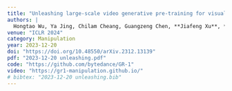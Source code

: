 ```yaml
---
title: "Unleashing large-scale video generative pre-training for visual robot manipulation"
authors: |
  Hongtao Wu, Ya Jing, Chilam Cheang, Guangzeng Chen, **Jiafeng Xu**, *et al.*
venue: "ICLR 2024"
category: Manipulation
year: 2023-12-20
doi: "https://doi.org/10.48550/arXiv.2312.13139"
pdf: "2023-12-20 unleashing.pdf"
code: "https://github.com/bytedance/GR-1"
video: "https://gr1-manipulation.github.io/"
# bibtex: "2023-12-20 unleashing.bib"
---
```

